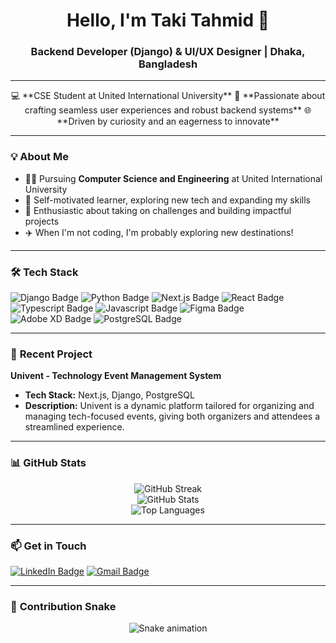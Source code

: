 <h1 align="center">Hello, I'm Taki Tahmid 👋</h1>
<h3 align="center">Backend Developer (Django) & UI/UX Designer | Dhaka, Bangladesh</h3>

---

<p align="center">  
  💻 **CSE Student at United International University**  
  🚀 **Passionate about crafting seamless user experiences and robust backend systems**  
  🌐 **Driven by curiosity and an eagerness to innovate**
</p>

---

### 💡 **About Me**
- 🧑‍🎓 Pursuing **Computer Science and Engineering** at United International University
- 📖 Self-motivated learner, exploring new tech and expanding my skills
- 🧩 Enthusiastic about taking on challenges and building impactful projects
- ✈️ When I'm not coding, I'm probably exploring new destinations!

---

### 🛠️ **Tech Stack**
<p>
  <img src="https://img.shields.io/badge/Django-092E20?style=for-the-badge&logo=django&logoColor=green" alt="Django Badge" />
  <img src="https://img.shields.io/badge/Python-3776AB?style=for-the-badge&logo=python&logoColor=white" alt="Python Badge" />
  <img src="https://img.shields.io/badge/Next.js-000000?style=for-the-badge&logo=nextdotjs&logoColor=white" alt="Next.js Badge" />
  <img src="https://img.shields.io/badge/-React-61DBFB?style=for-the-badge&logo=react&logoColor=61DBFB" alt="React Badge" />
  <img src="https://img.shields.io/badge/-Typescript-007acc?style=for-the-badge&logo=typescript&logoColor=007acc" alt="Typescript Badge" />
  <img src="https://img.shields.io/badge/-Javascript-F0DB4F?style=for-the-badge&logo=javascript&logoColor=F0DB4F" alt="Javascript Badge" />
  <img src="https://img.shields.io/badge/Figma-F24E1E?style=for-the-badge&logo=figma&logoColor=white" alt="Figma Badge" />
  <img src="https://img.shields.io/badge/Adobe%20XD-470137?style=for-the-badge&logo=Adobe%20XD&logoColor=#FF61F6" alt="Adobe XD Badge" />
  <img src="https://img.shields.io/badge/PostgreSQL-316192?style=for-the-badge&logo=postgresql&logoColor=white" alt="PostgreSQL Badge" />
</p>

---

### 🚀 **Recent Project**
**Univent - Technology Event Management System**
- **Tech Stack:** Next.js, Django, PostgreSQL
- **Description:** Univent is a dynamic platform tailored for organizing and managing tech-focused events, giving both organizers and attendees a streamlined experience.

---

### 📊 **GitHub Stats**
<p align="center">
  <img src="https://github-readme-streak-stats.herokuapp.com/?user=takitahmid&theme=tokyonight_duo" alt="GitHub Streak" />
  <br>
  <img src="https://github-readme-stats.vercel.app/api?username=takitahmid&show_icons=true&theme=gruvbox&hide_border=true" alt="GitHub Stats" />
  <br>
  <img src="https://github-readme-stats.vercel.app/api/top-langs/?username=takitahmid&langs_count=6&theme=gruvbox&layout=compact&hide_border=true" alt="Top Languages" />
</p>

---

### 📫 **Get in Touch**
<p>
  <a href="https://www.linkedin.com/in/takitahmid/" target="_blank"><img src="https://img.shields.io/badge/LinkedIn-%231DA1F2.svg?style=for-the-badge&logo=linkedin&logoColor=white" alt="LinkedIn Badge"/></a>
  <a href="mailto:takitahmid@gmail.com" target="_blank"><img src="https://img.shields.io/badge/Gmail-EA4335.svg?style=for-the-badge&logo=gmail&logoColor=white" alt="Gmail Badge"/></a>
</p>

---

### 🐍 **Contribution Snake**
<p align="center">
  <img src="https://raw.githubusercontent.com/maurodesouza/maurodesouza/output/snake.svg" alt="Snake animation" />
</p>
